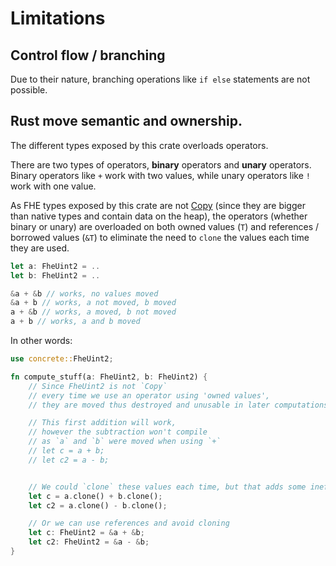 # Limitations

## Control flow / branching

Due to their nature, branching operations like `if else` statements are not possible.

## Rust move semantic and ownership.

The different types exposed by this crate overloads operators.

There are two types of operators, **binary** operators and **unary** operators. Binary operators like `+` work with two values, while unary operators like `!` work with one value.

As FHE types exposed by this crate are not [Copy](https://doc.rust-lang.org/std/marker/trait.Copy.html) (since they are bigger than native types and contain data on the heap), the operators (whether binary or unary) are overloaded on both owned values (`T`) and references / borrowed values (`&T`) to eliminate the need to `clone` the values each time they are used.

```Rust
let a: FheUint2 = ..
let b: FheUint2 = ..

&a + &b // works, no values moved
&a + b // works, a not moved, b moved
a + &b // works, a moved, b not moved
a + b // works, a and b moved
```

In other words:

```rust
use concrete::FheUint2;

fn compute_stuff(a: FheUint2, b: FheUint2) {
    // Since FheUint2 is not `Copy`
    // every time we use an operator using 'owned values',
    // they are moved thus destroyed and unusable in later computations.

    // This first addition will work,
    // however the subtraction won't compile
    // as `a` and `b` were moved when using `+`
    // let c = a + b;
    // let c2 = a - b;


    // We could `clone` these values each time, but that adds some inefficiency.
    let c = a.clone() + b.clone();
    let c2 = a.clone() - b.clone();

    // Or we can use references and avoid cloning
    let c: FheUint2 = &a + &b;
    let c2: FheUint2 = &a - &b;
}
```